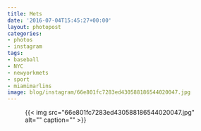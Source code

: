 ```yaml
---
title: Mets
date: '2016-07-04T15:45:27+00:00'
layout: photopost
categories:
- photos
- instagram
tags:
- baseball
- NYC
- newyorkmets
- sport
- miamimarlins
image: blog/instagram/66e801fc7283ed430588186544020047.jpg
---
```


<figure class="photo photo--square">
  {{< img src="66e801fc7283ed430588186544020047.jpg" alt="" caption="" >}}

</figure>



